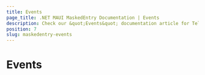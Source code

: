 ```yaml
---
title: Events
page_title: .NET MAUI MaskedEntry Documentation | Events
description: Check our &quot;Events&quot; documentation article for Telerik MaskedInput for .NET MAUI.
position: 7
slug: maskedentry-events
---
```


# Events

